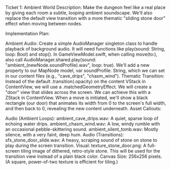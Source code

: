 Ticket 1: Ambient World
Description: Make the dungeon feel like a real place by giving each room a subtle, looping ambient soundscape. We'll also replace the default view transition with a more thematic "sliding stone door" effect when moving between nodes.

Implementation Plan:

Ambient Audio:
Create a simple AudioManager singleton class to handle playback of background audio. It will need functions like play(sound: String, loop: Bool) and stop().
In GameViewModel.swift, when calling move(to:), also call AudioManager.shared.play(sound: "ambient_\(newNode.soundProfile).wav", loop: true).
We'll add a new property to our MapNode model, var soundProfile: String, which we can set in our content files (e.g., "cave_drips", "chasm_wind").
Thematic Transition:
Instead of the default .transition(.opacity) on the content VStack in ContentView, we will use a .matchedGeometryEffect.
We will create a "door" view that slides across the screen. We can achieve this with a ZStack in ContentView. When a move is initiated, we'll show a black rectangle (our door) that animates its width from 0 to the screen's full width, and then back to 0, revealing the new content underneath.
Asset Callouts:

Audio (Ambient Loops):
ambient_cave_drips.wav: A quiet, sparse loop of echoing water drips.
ambient_chasm_wind.wav: A low, windy rumble with an occasional pebble-skittering sound.
ambient_silent_tomb.wav: Mostly silence, with a very faint, deep hum.
Audio (Transitions):
sfx_stone_door_slide.wav: A heavy, scraping sound of stone on stone to play during the screen transition.
Visual:
texture_stone_door.png: A full-screen tiling image of dithered, retro-style stone. This will be used for the transition view instead of a plain black color.
Canvas Size: 256x256 pixels. (A square, power-of-two texture is efficient for tiling.)